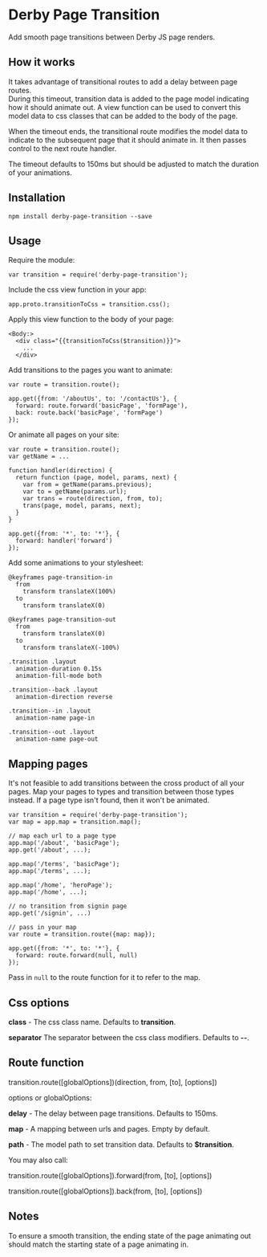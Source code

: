 Derby Page Transition
=====================

Add smooth page transitions between Derby JS page renders.

How it works
------------

It takes advantage of transitional routes to add a delay between page routes.  
During this timeout, transition data is added to the page model indicating how it should animate out.
A view function can be used to convert this model data to css classes that can be added to the body of the page.

When the timeout ends, the transitional route modifies the model data to indicate to the subsequent page that it should animate in. It then passes control to the next route handler.

The timeout defaults to 150ms but should be adjusted to match the duration of your animations.

Installation
------------

    npm install derby-page-transition --save

Usage
-----

Require the module:

    var transition = require('derby-page-transition');

Include the css view function in your app:

    app.proto.transitionToCss = transition.css();

Apply this view function to the body of your page:

    <Body:>
      <div class="{{transitionToCss($transition)}}">
        ...
      </div>

Add transitions to the pages you want to animate:

    var route = transition.route();

    app.get({from: '/aboutUs', to: '/contactUs'}, {
      forward: route.forward('basicPage', 'formPage'),
      back: route.back('basicPage', 'formPage')
    });

Or animate all pages on your site:

    var route = transition.route();
    var getName = ...

    function handler(direction) {
      return function (page, model, params, next) {
        var from = getName(params.previous);
        var to = getName(params.url);
        var trans = route(direction, from, to);
        trans(page, model, params, next);
      }
    }

    app.get({from: '*', to: '*'}, {
      forward: handler('forward')
    });

Add some animations to your stylesheet:

    @keyframes page-transition-in
      from
        transform translateX(100%)
      to
        transform translateX(0)

    @keyframes page-transition-out
      from
        transform translateX(0)
      to
        transform translateX(-100%)

    .transition .layout
      animation-duration 0.15s
      animation-fill-mode both

    .transition--back .layout
      animation-direction reverse

    .transition--in .layout
      animation-name page-in

    .transition--out .layout
      animation-name page-out

Mapping pages
-------------

It's not feasible to add transitions between the cross product of all your pages.
Map your pages to types and transition between those types instead.
If a page type isn't found, then it won't be animated.

    var transition = require('derby-page-transition');
    var map = app.map = transition.map();

    // map each url to a page type
    app.map('/about', 'basicPage');
    app.get('/about', ...);

    app.map('/terms', 'basicPage');
    app.map('/terms', ...);

    app.map('/home', 'heroPage');
    app.map('/home', ...);

    // no transition from signin page
    app.get('/signin', ...)

    // pass in your map
    var route = transition.route({map: map});

    app.get({from: '*', to: '*'}, {
      forward: route.forward(null, null)
    });

Pass in `null` to the route function for it to refer to the map.

Css options
-----------

**class** - The css class name. Defaults to **transition**.

**separator** The separator between the css class modifiers. Defaults to **--**.

Route function
--------------

transition.route([globalOptions])(direction, from, [to], [options])

options or globalOptions:

**delay** - The delay between page transitions. Defaults to 150ms.

**map** - A mapping between urls and pages. Empty by default.

**path** - The model path to set transition data. Defaults to **$transition**.

You may also call:

transition.route([globalOptions]).forward(from, [to], [options])

transition.route([globalOptions]).back(from, [to], [options])

Notes
-----

To ensure a smooth transition, the ending state of the page animating out should match the starting state of a page animating in.
